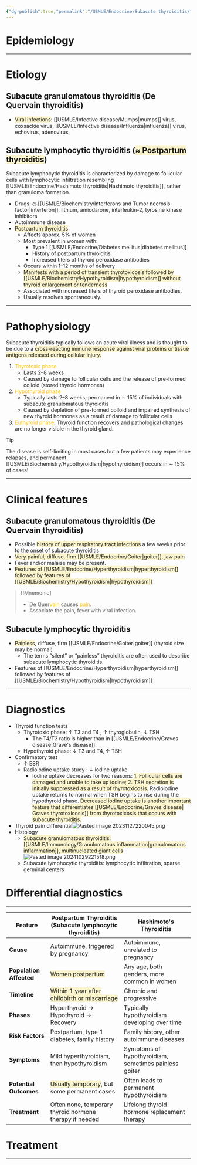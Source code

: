 ```yaml
---
{"dg-publish":true,"permalink":"/USMLE/Endocrine/Subacute thyroiditis/"}
---
```


# Epidemiology


---
# Etiology
## Subacute granulomatous thyroiditis (De Quervain thyroiditis)
- <span style="background:rgba(240, 200, 0, 0.2)">Viral infections</span>: [[USMLE/Infective disease/Mumps\|mumps]] virus, coxsackie virus, [[USMLE/Infective disease/Influenza\|influenza]] virus, echovirus, adenovirus
## Subacute lymphocytic thyroiditis (<span style="background:rgba(240, 200, 0, 0.2)">≈ Postpartum thyroiditis</span>)
Subacute lymphocytic thyroiditis is characterized by damage to follicular cells with lymphocytic infiltration resembling [[USMLE/Endocrine/Hashimoto thyroiditis\|Hashimoto thyroiditis]], rather than granuloma formation. 
- Drugs: α-[[USMLE/Biochemistry/Interferons and Tumor necrosis factor\|interferon]], lithium, amiodarone, interleukin-2, tyrosine kinase inhibitors
- Autoimmune disease 
- <span style="background:rgba(240, 200, 0, 0.2)">Postpartum thyroiditis</span>
	- Affects approx. 5% of women
	- Most prevalent in women with:
		- Type 1 [[USMLE/Endocrine/Diabetes mellitus\|diabetes mellitus]]
		- History of postpartum thyroiditis
		- Increased titers of thyroid peroxidase antibodies
	- Occurs within 1–12 months of delivery
	- <span style="background:rgba(240, 200, 0, 0.2)">Manifests with a period of transient thyrotoxicosis followed by [[USMLE/Biochemistry/Hypothyroidism\|hypothyroidism]] without thyroid enlargement or tenderness</span>
	- Associated with increased titers of thyroid peroxidase antibodies.
	- Usually resolves spontaneously.

---
# Pathophysiology
Subacute thyroiditis typically follows an acute viral illness and is thought to be due to a <span style="background:rgba(240, 200, 0, 0.2)">cross-reacting immune response against viral proteins or tissue antigens released during cellular injury. </span>
1. <font color="#ffc000">Thyrotoxic phase</font>
	- Lasts 2–8 weeks
	- Caused by damage to follicular cells and the release of pre-formed colloid (stored thyroid hormones)
2. <font color="#ffc000">Hypothyroid phase</font>
	- Typically lasts 2–8 weeks; permanent in ∼ 15% of individuals with subacute granulomatous thyroiditis 
	- Caused by depletion of pre-formed colloid and impaired synthesis of new thyroid hormones as a result of damage to follicular cells
3. <font color="#ffc000">Euthyroid phase</font>: Thyroid function recovers and pathological changes are no longer visible in the thyroid gland.
>[!tip] 
>The disease is self-limiting in most cases but a few patients may experience relapses, and permanent [[USMLE/Biochemistry/Hypothyroidism\|hypothyroidism]] occurs in ∼ 15% of cases!

---
# Clinical features
## Subacute granulomatous thyroiditis (De Quervain thyroiditis)
- Possible <span style="background:rgba(240, 200, 0, 0.2)">history of upper respiratory tract infections</span> a few weeks prior to the onset of subacute thyroiditis
- <span style="background:rgba(240, 200, 0, 0.2)">Very painful, diffuse, firm [[USMLE/Endocrine/Goiter\|goiter]], jaw pain </span>
- Fever and/or malaise may be present.
- <span style="background:rgba(240, 200, 0, 0.2)">Features of [[USMLE/Endocrine/Hyperthyroidism\|hyperthyroidism]] followed by features of [[USMLE/Biochemistry/Hypothyroidism\|hypothyroidism]]</span>
>[!Mnemonic] 
>- De Quer<font color="#ffc000">vain</font> causes <font color="#ffc000">pain</font>.
>- Associate the pain, fever with viral infection.

## Subacute lymphocytic thyroiditis
- <span style="background:rgba(240, 200, 0, 0.2)">Painless</span>, diffuse, firm [[USMLE/Endocrine/Goiter\|goiter]] (thyroid size may be normal)
	- The terms “silent” or “painless” thyroiditis are often used to describe subacute lymphocytic thyroiditis.
- Features of [[USMLE/Endocrine/Hyperthyroidism\|hyperthyroidism]] followed by features of [[USMLE/Biochemistry/Hypothyroidism\|hypothyroidism]]


---
# Diagnostics
- Thyroid function tests 
	- Thyrotoxic phase: ↑ T3 and T4 , ↑ thyroglobulin, ↓ TSH
		- The T4/T3 ratio is higher than in [[USMLE/Endocrine/Graves disease\|Grave's disease]].
	- Hypothyroid phase: ↓ T3 and T4, ↑ TSH
- Confirmatory test
	- ↑ ESR 
	- Radioiodine uptake study : ↓ iodine uptake 
		- Iodine uptake decreases for two reasons: <span style="background:rgba(240, 200, 0, 0.2)">1. Follicular cells are damaged and unable to take up iodine; 2. TSH secretion is initially suppressed as a result of thyrotoxicosis.</span> Radioiodine uptake returns to normal when TSH begins to rise during the hypothyroid phase. <span style="background:rgba(240, 200, 0, 0.2)">Decreased iodine uptake is another important feature that differentiates [[USMLE/Endocrine/Graves disease\| Graves thyrotoxicosis]] from thyrotoxicosis that occurs with subacute thyroiditis.</span>
- Thyroid pain differential![Pasted image 20231127220045.png](/img/user/appendix/Pasted%20image%2020231127220045.png)
- Histology 
	- <span style="background:rgba(240, 200, 0, 0.2)">Subacute granulomatous thyroiditis: [[USMLE/Immunology/Granulomatous inflammation\|granulomatous inflammation]], multinucleated giant cells</span>![Pasted image 20241029221518.png](/img/user/appendix/Pasted%20image%2020241029221518.png)
	- Subacute lymphocytic thyroiditis: lymphocytic infiltration, sparse germinal centers

# Differential diagnostics
---

| Feature                 | Postpartum Thyroiditis (Subacute lymphocytic thyroiditis)                                            | Hashimoto's Thyroiditis                               |
| ----------------------- | ---------------------------------------------------------------------------------------------------- | ----------------------------------------------------- |
| **Cause**               | Autoimmune, triggered by pregnancy                                                                   | Autoimmune, unrelated to pregnancy                    |
| **Population Affected** | <span style="background:rgba(240, 200, 0, 0.2)">Women postpartum</span>                              | Any age, both genders, more common in women           |
| **Timeline**            | <span style="background:rgba(240, 200, 0, 0.2)">Within 1 year after childbirth or miscarriage</span> | Chronic and progressive                               |
| **Phases**              | Hyperthyroid → Hypothyroid → Recovery                                                                | Typically hypothyroidism developing over time         |
| **Risk Factors**        | Postpartum, type 1 diabetes, family history                                                          | Family history, other autoimmune diseases             |
| **Symptoms**            | Mild hyperthyroidism, then hypothyroidism                                                            | Symptoms of hypothyroidism, sometimes painless goiter |
| **Potential Outcomes**  | <span style="background:rgba(240, 200, 0, 0.2)">Usually temporary</span>, but some permanent cases   | Often leads to permanent hypothyroidism               |
| **Treatment**           | Often none, temporary thyroid hormone therapy if needed                                              | Lifelong thyroid hormone replacement therapy          |

# Treatment


---
